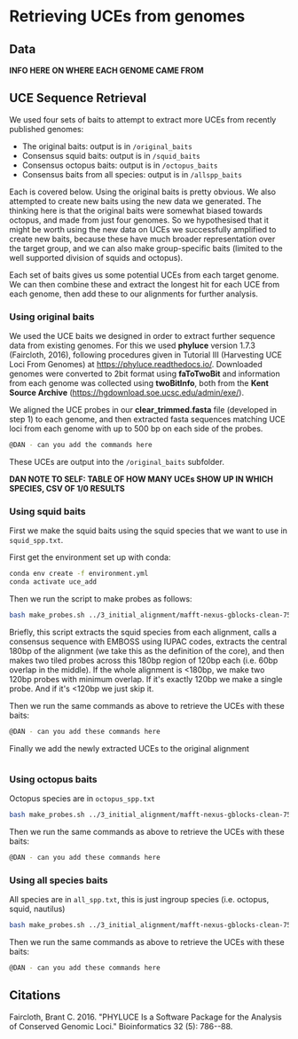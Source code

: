 # Retrieving UCEs from genomes

## Data

**INFO HERE ON WHERE EACH GENOME CAME FROM**

## UCE Sequence Retrieval

We used four sets of baits to attempt to extract more UCEs from recently published genomes:

* The original baits: output is in `/original_baits`
* Consensus squid baits: output is in `/squid_baits`
* Consensus octopus baits: output is in `/octopus_baits`
* Consensus baits from all species: output is in `/allspp_baits`

Each is covered below. Using the original baits is pretty obvious. We also attempted to create new baits using the new data we generated. The thinking here is that the original baits were somewhat biased towards octopus, and made from just four genomes. So we hypothesised that it might be worth using the new data on UCEs we successfully amplified to create new baits, because these have much broader representation over the target group, and we can also make group-specific baits (limited to the well supported division of squids and octopus).

Each set of baits gives us some potential UCEs from each target genome. We can then combine these and extract the longest hit for each UCE from each genome, then add these to our alignments for further analysis. 

### Using original baits

We used the UCE baits we designed in order to extract further sequence data from existing genomes. For this we used **phyluce** version 1.7.3 (Faircloth, 2016), following procedures given in Tutorial III (Harvesting UCE Loci From Genomes) at <https://phyluce.readthedocs.io/>. Downloaded genomes were converted to 2bit format using **faToTwoBit** and information from each genome was collected using **twoBitInfo**, both from the **Kent Source Archive** (<https://hgdownload.soe.ucsc.edu/admin/exe/>).

We aligned the UCE probes in our **clear_trimmed.fasta** file (developed in step 1) to each genome, and then extracted fasta sequences matching UCE loci from each genome with up to 500 bp on each side of the probes.

```bash
@DAN - can you add the commands here
```


These UCEs are output into the `/original_baits` subfolder.




**DAN NOTE TO SELF: TABLE OF HOW MANY UCEs SHOW UP IN WHICH SPECIES, CSV OF 1/0 RESULTS**

### Using squid baits

First we make the squid baits using the squid species that we want to use in `squid_spp.txt`.


First get the environment set up with conda:
```bash
conda env create -f environment.yml 
conda activate uce_add
```

Then we run the script to make probes as follows:

```bash
bash make_probes.sh ../3_initial_alignment/mafft-nexus-gblocks-clean-75p/ squid_spp.txt probes_squid.fasta 
```

Briefly, this script extracts the squid species from each alignment, calls a consensus sequence with EMBOSS using IUPAC codes, extracts the central 180bp of the alignment (we take this as the definition of the core), and then makes two tiled probes across this 180bp region of 120bp each (i.e. 60bp overlap in the middle). If the whole alignment is <180bp, we make two 120bp probes with minimum overlap. If it's exactly 120bp we make a single probe. And if it's <120bp we just skip it. 

Then we run the same commands as above to retrieve the UCEs with these baits:

```bash
@DAN - can you add these commands here
```

Finally we add the newly extracted UCEs to the original alignment

```bash

```

### Using octopus baits

Octopus species are in `octopus_spp.txt`

```bash
bash make_probes.sh ../3_initial_alignment/mafft-nexus-gblocks-clean-75p/ octopus_spp.txt probes_octopus.fasta 
```

Then we run the same commands as above to retrieve the UCEs with these baits:

```bash
@DAN - can you add these commands here
```


### Using all species baits

All species are in `all_spp.txt`, this is just ingroup species (i.e. octopus, squid, nautilus)

```bash
bash make_probes.sh ../3_initial_alignment/mafft-nexus-gblocks-clean-75p/ all_spp.txt probes_all.fasta 
```

Then we run the same commands as above to retrieve the UCEs with these baits:

```bash
@DAN - can you add these commands here
```


## Citations

Faircloth, Brant C. 2016. "PHYLUCE Is a Software Package for the Analysis of Conserved Genomic Loci." Bioinformatics 32 (5): 786--88.
